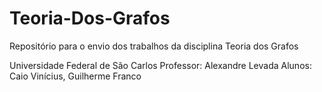 # Teoria-Dos-Grafos
Repositório para o envio dos trabalhos da disciplina Teoria dos Grafos

Universidade Federal de São Carlos
Professor: Alexandre Levada
Alunos: Caio Vinícius, Guilherme Franco
